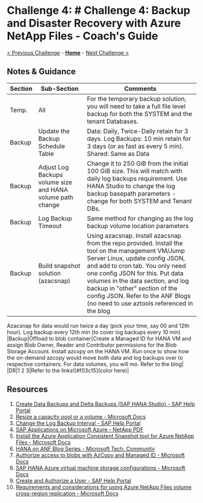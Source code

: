 # Challenge 4: # Challenge 4: Backup and Disaster Recovery with Azure NetApp Files - Coach's Guide

[< Previous Challenge](./03-k8sintro.md) - **[Home](README.md)** - [Next Challenge >](./05-scaling.md)

## Notes & Guidance

|**Section**|**Sub-Section**|**Comments**|
|-----------|---------------|------------|
|Temp.| All|For the temporary backup solution, you will need to take a full file level backup for both the SYSTEM and the tenant Databases.|
|Backup|Update the Backup Schedule Table|Data: Daily, Twice-Daily retain for 3 days. Log Backups: 10 min retain for 3 days (or as fast as every 5 min). Shared: Same as Data|
|Backup|Adjust Log Backups volume size and HANA volume path change|Change it to 250 GiB from the initial 100 GiB size. This will match with daily log backups requirement. Use HANA Studio to change the log backup basepath parameters - change for both SYSTEM and Tenant DBs. |
|Backup|Log Backup Timeout| Same method for changing as the log backup volume location parameters|
|Backup|Build snapshot solution (azacsnap)|Using azacsnap. Install azacsnap from the repo provided. Install the tool on the management VM/Jump Server Linux, update config JSON, and add to cron tab. You only need one config JSON for this. Put data volumes in the data section, and log backup in "other" section of the config JSON. Refer to the ANF Blogs (no need to use aztools referenced in the blog
Azacsnap for data would run twice a day (pick your time, say 00 and 12th hour). Log backup every 12th min (to cover log backups every 10 min)
|Backup|Offload to blob container|Create a Managed ID for HANA VM and assign Blob Owner, Reader and Contributor permissions for the Blob Storage Account. Install azcopy on the HANA VM. Run once to show how the on-demand azcopy would move both data and log backups over to respective containers. For data volumes, you will mo. Refer to the blog|
|DR|1 2 3|Refer to the links![#f03c15](color here)|

## Resources

1. [Create Data Backups and Delta Backups (SAP HANA Studio) - SAP Help Portal](https://help.sap.com/viewer/6b94445c94ae495c83a19646e7c3fd56/2.0.04/en-US/c51a3983bb571014afa0c67026e44ca0.html)
2. [Resize a capacity pool or a volume - Microsoft Docs](https://docs.microsoft.com/en-us/azure/azure-netapp-files/azure-netapp-files-resize-capacity-pools-or-volumes#:~:text=%20Resize%20a%20volume%20%201%20From%20the,to%20resize%20or%20delete%20the%20volume.%20More%20)
3. [Change the Log Backup Interval - SAP Help Portal](https://help.sap.com/viewer/6b94445c94ae495c83a19646e7c3fd56/2.0.04/en-US/6e9eadcd57464e74b9395004cb1aba9a.html)
4. [SAP Applications on Microsoft Azure - NetApp PDF](https://www.netapp.com/pdf.html?item=/media/17152-tr4746pdf.pdf)
5. [Install the Azure Application Consistent Snapshot tool for Azure NetApp Files - Microsoft Docs](https://docs.microsoft.com/en-us/azure/azure-netapp-files/azacsnap-installation)
6. [HANA on ANF Blog Series - Microsoft Tech. Community](https://aka.ms/anfhanablog)
7. [Authorize access to blobs with AzCopy and Managed ID - Microsoft Docs](https://docs.microsoft.com/en-us/azure/storage/common/storage-use-azcopy-authorize-azure-active-directory)
8. [SAP HANA Azure virtual machine storage configurations - Microsoft Docs](https://docs.microsoft.com/en-us/azure/virtual-machines/workloads/sap/hana-vm-operations-storage)
9. [Create and Authorize a User - SAP Help Portal](https://help.sap.com/viewer/6b94445c94ae495c83a19646e7c3fd56/2.0.00/en-US/c0555f0bbb5710148faabb0a6e35c457.html)
10. [Requirements and considerations for using Azure NetApp Files volume cross-region replication - Microsoft Docs](https://docs.microsoft.com/en-us/azure/azure-netapp-files/cross-region-replication-requirements-considerations)


